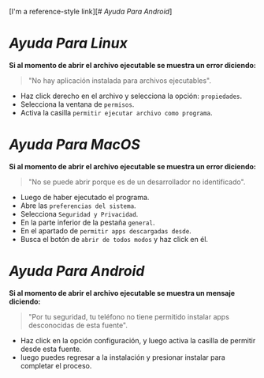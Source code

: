 [I'm a reference-style link][# _Ayuda Para Android_]

# _Ayuda Para Linux_
**Si al momento de abrir el archivo ejecutable se muestra un error diciendo:**
   > "No hay aplicación instalada para archivos ejecutables".

   + Haz click derecho en el archivo y selecciona la opción: `propiedades`.
   + Selecciona la ventana de `permisos`.
   + Activa la casilla `permitir ejecutar archivo como programa`.

# _Ayuda Para MacOS_
**Si al momento de abrir el archivo ejecutable se muestra un error diciendo:**
   > "No se puede abrir porque es de un desarrollador no identificado".

   + Luego de haber ejecutado el programa.
   + Abre las `preferencias del sistema`.
   + Selecciona `Seguridad y Privacidad`.
   + En la parte inferior de la pestaña `general`.
   + En el apartado de `permitir apps descargadas desde`.
   + Busca el botón de `abrir de todos modos` y haz click en él.

# _Ayuda Para Android_
**Si al momento de abrir el archivo ejecutable se muestra un mensaje diciendo:**
   > "Por tu seguridad, tu teléfono no tiene permitido instalar apps desconocidas de esta fuente".

   + Haz click en la opción configuración, y luego activa la casilla de permitir desde esta fuente.
   + luego puedes regresar a la instalación y presionar instalar para completar el proceso.